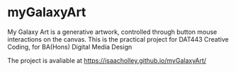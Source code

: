 # myGalaxyArt
My Galaxy Art is a generative artwork, controlled through button mouse interactions on the canvas. This is the practical project for DAT443 Creative Coding, for BA(Hons) Digital Media Design

The project is avaliable at https://isaacholley.github.io/myGalaxyArt/
